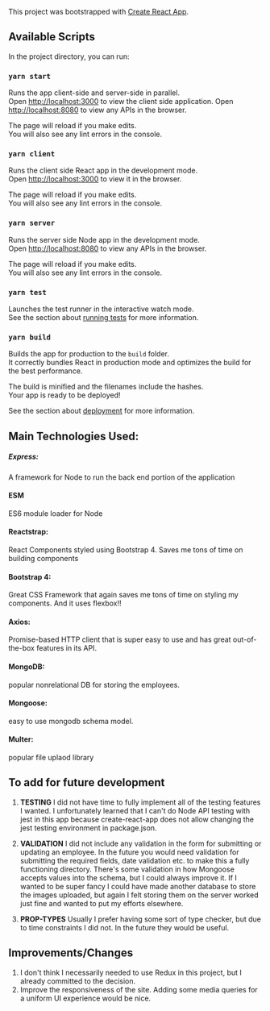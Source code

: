 This project was bootstrapped with [Create React App](https://github.com/facebook/create-react-app).

## Available Scripts

In the project directory, you can run:

### `yarn start`

Runs the app client-side and server-side in parallel.<br />
Open [http://localhost:3000](http://localhost:3000) to view the client side application.
Open [http://localhost:8080](http://localhost:8080) to view any APIs in the browser.

The page will reload if you make edits.<br />
You will also see any lint errors in the console.

### `yarn client`

Runs the client side React app in the development mode.<br />
Open [http://localhost:3000](http://localhost:3000) to view it in the browser.

The page will reload if you make edits.<br />
You will also see any lint errors in the console.

### `yarn server`

Runs the server side Node app in the development mode.<br />
Open [http://localhost:8080](http://localhost:8080) to view any APIs in the browser.

The page will reload if you make edits.<br />
You will also see any lint errors in the console.

### `yarn test`

Launches the test runner in the interactive watch mode.<br />
See the section about [running tests](https://facebook.github.io/create-react-app/docs/running-tests) for more information.

### `yarn build`

Builds the app for production to the `build` folder.<br />
It correctly bundles React in production mode and optimizes the build for the best performance.

The build is minified and the filenames include the hashes.<br />
Your app is ready to be deployed!

See the section about [deployment](https://facebook.github.io/create-react-app/docs/deployment) for more information.

## Main Technologies Used:

##### Express:
A framework for Node to run the back end portion of the application
#### ESM
ES6 module loader for Node
#### Reactstrap:
React Components styled using Bootstrap 4. Saves me tons of time on building components
#### Bootstrap 4:
Great CSS Framework that again saves me tons of time on styling my components. And it uses flexbox!!
#### Axios:
Promise-based HTTP client that is super easy to use and has great out-of-the-box features in its API.
#### MongoDB:
popular nonrelational DB for storing the employees.
#### Mongoose:
easy to use mongodb schema model. 
#### Multer:
popular file uplaod library

## To add for future development
1. **TESTING** I did not have time to fully implement all of the testing features I wanted. I unfortunately learned that I can't do Node API testing with jest in this app because create-react-app does not allow changing the jest testing environment in package.json.
   
2. **VALIDATION** I did not include any validation in the form for submitting or updating an employee. In the future you would need validation for submitting the required fields, date validation etc. to make this a fully functioning directory. There's some validation in how Mongoose accepts values into the schema, but I could always improve it. If I wanted to be super fancy I could have made another database to store the images uploaded, but again I felt storing them on the server worked just fine and wanted to put my efforts elsewhere.
   
3. **PROP-TYPES** Usually I prefer having some sort of type checker, but due to time constraints I did not. In the future they would be useful.

## Improvements/Changes
1. I don't think I necessarily needed to use Redux in this project, but I already committed to the decision.
2. Improve the responsiveness of the site. Adding some media queries for a uniform UI experience would be nice.